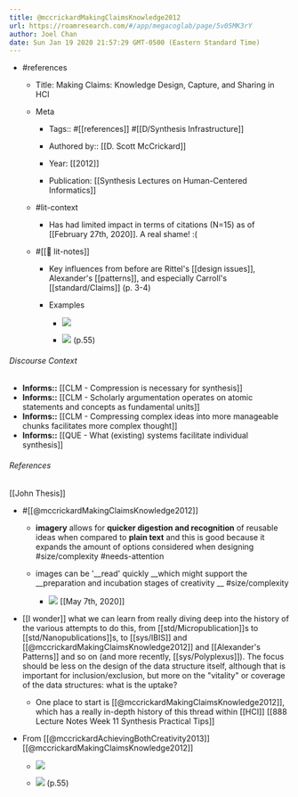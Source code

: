 ```yaml
---
title: @mccrickardMakingClaimsKnowledge2012
url: https://roamresearch.com/#/app/megacoglab/page/5v05MK3rY
author: Joel Chan
date: Sun Jan 19 2020 21:57:29 GMT-0500 (Eastern Standard Time)
---
```


- #references

    - Title: Making Claims: Knowledge Design, Capture, and Sharing in HCI

    - Meta

        - Tags:: #[[references]] #[[D/Synthesis Infrastructure]]

        - Authored by::  [[D. Scott McCrickard]]

        - Year: [[2012]]

        - Publication: [[Synthesis Lectures on Human-Centered Informatics]]

    - #lit-context

        - Has had limited impact in terms of citations (N=15) as of [[February 27th, 2020]]. A real shame! :(

    - #[[📝 lit-notes]]

        - Key influences from before are Rittel's [[design issues]], Alexander's [[patterns]], and especially Carroll's [[standard/Claims]] (p. 3-4)

        - Examples

            - ![](https://firebasestorage.googleapis.com/v0/b/firescript-577a2.appspot.com/o/imgs%2Fapp%2Fmegacoglab%2FZUH7bz9chu?alt=media&token=00481a6e-67ea-403a-90d9-1b6b9004d9fa)

            - ![](https://firebasestorage.googleapis.com/v0/b/firescript-577a2.appspot.com/o/imgs%2Fapp%2Fmegacoglab%2F5MRguuG9i5?alt=media&token=92db20c8-688d-45a4-8898-71822edcca8c) (p.55)

###### Discourse Context

- **Informs::** [[CLM - Compression is necessary for synthesis]]
- **Informs::** [[CLM - Scholarly argumentation operates on atomic statements and concepts as fundamental units]]
- **Informs::** [[CLM - Compressing complex ideas into more manageable chunks facilitates more complex thought]]
- **Informs::** [[QUE - What (existing) systems facilitate individual synthesis]]

###### References

[[John Thesis]]

- #[[@mccrickardMakingClaimsKnowledge2012]]

    - **imagery** allows for __quicker digestion and recognition__ of reusable ideas when compared to **plain text** and this is good because it expands the amount of options considered when designing #size/complexity #needs-attention

    - images can be '__read' quickly __which might support the __preparation and incubation stages of creativity __ #size/complexity

        - ![](https://firebasestorage.googleapis.com/v0/b/firescript-577a2.appspot.com/o/imgs%2Fapp%2Fmegacoglab%2F7QLjLH78ak?alt=media&token=39133f2d-93fa-43d8-a446-639f53636bfb)
[[May 7th, 2020]]

- [[I wonder]] what we can learn from really diving deep into the history of the various attempts to do this, from [[std/Micropublication]]s to [[std/Nanopublications]]s, to [[sys/IBIS]] and [[@mccrickardMakingClaimsKnowledge2012]] and [[Alexander's Patterns]] and so on (and more recently, [[sys/Polyplexus]]). The focus should be less on the design of the data structure itself, although that is important for inclusion/exclusion, but more on the "vitality" or coverage of the data structures: what is the uptake?

    - One place to start is [[@mccrickardMakingClaimsKnowledge2012]], which has a really in-depth history of this thread within [[HCI]]
[[888 Lecture Notes Week 11 Synthesis Practical Tips]]

- From [[@mccrickardAchievingBothCreativity2013]][[@mccrickardMakingClaimsKnowledge2012]]

    - ![](https://firebasestorage.googleapis.com/v0/b/firescript-577a2.appspot.com/o/imgs%2Fapp%2Fmegacoglab%2FZUH7bz9chu?alt=media&token=00481a6e-67ea-403a-90d9-1b6b9004d9fa)

    - ![](https://firebasestorage.googleapis.com/v0/b/firescript-577a2.appspot.com/o/imgs%2Fapp%2Fmegacoglab%2F5MRguuG9i5?alt=media&token=92db20c8-688d-45a4-8898-71822edcca8c) (p.55)
